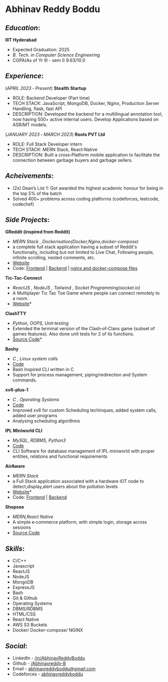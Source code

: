 # Abhinav Reddy Boddu

## ***Education***:
**IIIT Hyderabad**
* Expected Graduation: 2025
* *B. Tech. in Computer Science Engineering*
* CGPA(As of Yr III - sem I) 9.63/10.0

## ***Experience***:
(_APRIL 2023 ‐  Present_)  **Stealth Startup**
* ROLE: Backend Developer (Part time)
* TECH STACK: JavaScript, MongoDB, Docker, Nginx, Production Server Handling, flask, fast API
* DESCRIPTION: Developed the backend for a multilingual annotation tool, now having 500+ active internal users. Develop Applications based on ASR/MT models.

(_JANUARY 2023 ‐ MARCH 2023_)  **Roots PVT Ltd**
* ROLE: Full Stack Developer intern
* TECH STACK: MERN Stack, React‐Native
* DESCRIPTION: Built a cross‐Platform mobile application to facilitate the connection between garbage buyers and garbage sellers.

## ***Acheivements***:
* (2x) Dean’s List 1: Got awarded the highest academic honour for being in the top 5% of the batch
* Solved 400+ problems across coding platforms (codeforces, leetcode, codechef)

## ***Side Projects***:
**GReddit (inspired from Reddit)**
* _MERN Stack , Dockerisation(Docker,Nginx,docker-compose)_
* a complete full stack application having a subset of Reddit's functionaity, including but not limited to Live Chat, Following people, infinite scrolling, nested comments, etc.
* [Website](https://guileless-kringle-c68d07.netlify.app/profile) 
* Code: [Frontend](https://github.com/Abhinavreddy-B/Reddit_Frontend) | [Backend](https://github.com/Abhinavreddy-B/Reddit_Backend) | [nginx and docker-compose files](https://github.com/Abhinavreddy-B/Reddit-Docker)

**Tic‐Tac‐Connect**
* _ReactJS , NodeJS , Tailwind , Socket Programming(socket.io)_
* A Multiplayer Tic Tac Toe Game where people can connect remotely to a room.
* [Website](https://tictactoemultiplayer.onrender.com/)*

**ClashTTY**
* _Python, OOPS, Unit‐testing_
* Extended the terminal version of the Clash‐of‐Clans game (subset of games features). Also done unit tests for 2 of its functions.
* [Source Code]([https://tictactoemultiplayer.onrender.com/](https://github.com/Abhinavreddy-B/COC/))*

**Bashy**
* _C , Linux system calls_
* [Code](https://github.com/Abhinavreddy-B/C-Shell)
* Bash Inspired CLI written in C
* Support for process management, piping/redirection and System commands.

**xv6‐plus‐1**
* _C , Operating Systems_
* [Code](https://github.com/Abhinavreddy-B/Advanced-xv-6)
* Improved xv6 for custom Scheduling techinques, added system calls, added user programs
* Analysing scheduling algorithms

**IPL Miniworld CLI**
* _MySQL, RDBMS, Python3_
* [Code](https://github.com/Abhinavreddy-B/D_and_A/tree/master/Project_Phase-4)
* CLI Software for database management of IPL miniworld with proper entities, relations and functional requirements

**AirAware**
* _MERN Stack_
* a Full Stack application associated with a hardware IOT node to detect,display,alert users about the pollution levels
* [Website](https://indoor-air-pollution-18.onrender.com/)*
* Code: [Frontend](https://github.com/Abhinavreddy-B/ESW_Frontend) | [Backend](https://github.com/Abhinavreddy-B/ESW_backend)

**Shopsee**
* _MERN,React Native_
* A simple e‐commerce platform, with simple login, storage across sessions
* [Source Code](https://github.com/Abhinavreddy-B/shopsee)

## ***Skills***:
* C/C++
* Javascript
* ReactJS
* NodeJS
* MongoDB
* ExpressJS
* Bash
* Git & Github
* Operating Systems
* DBMS/RDBMS
* HTML/CSS
* React Native
* AWS S3 Buckets
* Docker/ Docker-compose/ NGINX

## ***Social***:
* LinkedIn   - [/in/AbhinavReddyBoddu](https://www.linkedin.com/in/AbhinavReddyBoddu)
* Github     - [/Abhinavreddy-B](https://github.com/Abhinavreddy-B)
* Email      - [abhinavreddyboddu@gmail.com](mailto:anreddyb27@gmail.com)
* Codeforces - [abhinavreddyboddu](https://codeforces.com/profile/abhinavreddyboddu)
